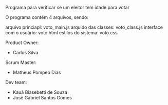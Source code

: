 Programa para verificar se um eleitor tem idade para votar

O programa contém 4 arquivos, sendo:

arquivo princiapl: voto_main.js arquido das classes: voto_class.js interface com o usuário: voto.html estilos do sistema: voto.css

Product Owner: 
- Carlos Silva
  
Scrum Master: 
- Matheus Pompeo Dias 

Dev team:
- Kauã Biasebetti de Souza
- José Gabriel Santos Gomes
